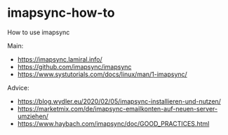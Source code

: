 # imapsync-how-to
How to use imapsync

Main:
- https://imapsync.lamiral.info/
- https://github.com/imapsync/imapsync
- https://www.systutorials.com/docs/linux/man/1-imapsync/

Advice:
- https://blog.wydler.eu/2020/02/05/imapsync-installieren-und-nutzen/
- https://marketmix.com/de/imapsync-emailkonten-auf-neuen-server-umziehen/
- https://www.haybach.com/imapsync/doc/GOOD_PRACTICES.html
